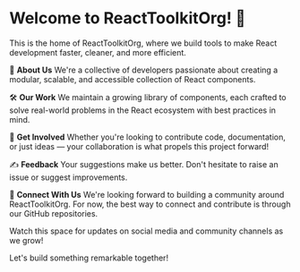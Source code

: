 # Welcome to ReactToolkitOrg! 👋

This is the home of ReactToolkitOrg, where we build tools to make React development faster, cleaner, and more efficient.

🚀 **About Us**
We're a collective of developers passionate about creating a modular, scalable, and accessible collection of React components. 

🛠️ **Our Work**
We maintain a growing library of components, each crafted to solve real-world problems in the React ecosystem with best practices in mind.

🤝 **Get Involved**
Whether you're looking to contribute code, documentation, or just ideas — your collaboration is what propels this project forward!

✍️ **Feedback**
Your suggestions make us better. Don't hesitate to raise an issue or suggest improvements.

🔗 **Connect With Us**
We're looking forward to building a community around ReactToolkitOrg. For now, the best way to connect and contribute is through our GitHub repositories.

Watch this space for updates on social media and community channels as we grow!

Let's build something remarkable together!
